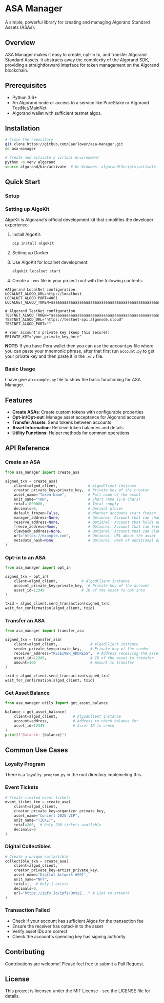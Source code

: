 # ASA Manager

A simple, powerful library for creating and managing Algorand Standard Assets (ASAs).

## Overview

ASA Manager makes it easy to create, opt-in to, and transfer Algorand Standard Assets. It abstracts away the complexity of the Algorand SDK, providing a straightforward interface for token management on the Algorand blockchain.

## Prerequisites

- Python 3.6+
- An Algorand node or access to a service like PureStake or Algorand TestNet/MainNet
- Algorand wallet with sufficient testnet algos. 

## Installation

```bash
# Clone the repository
git clone https://github.com/Caerlower/asa-manager.git
cd asa-manager

# Create and activate a virtual environment
python -m venv algorand
source algorand/bin/activate  # On Windows: algorand\Scripts\activate

```

## Quick Start

### Setup

### Setting up AlgoKit

AlgoKit is Algorand's official development kit that simplifies the developer experience:

1. Install AlgoKit:
    
    ```bash
    pip install algokit
    
    ```

2. Setting up Docker
    
3. Use AlgoKit for localnet development:
    
    ```bash
    algokit localnet start
    
    ```

4. Create a `.env` file in your project root with the following contents:

```
#Algorand LocalNet configuration
LOCALNET_ALGOD_URL=http://localhost
LOCALNET_ALGOD_PORT=4001
LOCALNET_ALGOD_TOKEN=aaaaaaaaaaaaaaaaaaaaaaaaaaaaaaaaaaaaaaaaaaaaaaaaaaaaaaaaaaaaaaaa

# Algorand TestNet configuration
TESTNET_ALGOD_TOKEN="aaaaaaaaaaaaaaaaaaaaaaaaaaaaaaaaaaaaaaaaaaaaaaaaaaaaaaaaaaaaaaaa"
TESTNET_ALGOD_URL="https://testnet-api.algonode.cloud"
TESTNET_ALGOD_PORT=""

# Your account's private key (keep this secure!)
PRIVATE_KEY="your_private_key_here"
```

**NOTE:** If you have Pera wallet then you can use the account.py file where you can paste your mnemonic phrase, after that first run `account.py` to get your private key and then paste it in the `.env` file.

### Basic Usage

I have give an `example.py` file to show the basic functioning for ASA Manager.

## Features

- **Create ASAs**: Create custom tokens with configurable properties
- **Opt-in/Opt-out**: Manage asset acceptance for Algorand accounts
- **Transfer Assets**: Send tokens between accounts
- **Asset Information**: Retrieve token balances and details
- **Utility Functions**: Helper methods for common operations

## API Reference

### Create an ASA

```python
from asa_manager import create_asa

signed_txn = create_asa(
    client=algod_client,              # AlgodClient instance
    creator_private_key=private_key,  # Private key of the creator
    asset_name="Token Name",          # Full name of the asset
    unit_name="TKN",                  # Short name (1-8 chars)
    total=1000000,                    # Total supply
    decimals=6,                       # Decimal places
    default_frozen=False,             # Whether accounts start frozen
    manager_address=None,             # Optional: Account that can change config
    reserve_address=None,             # Optional: Account that holds uncirculated tokens
    freeze_address=None,              # Optional: Account that can freeze/unfreeze
    clawback_address=None,            # Optional: Account that can clawback tokens
    url="https://example.com",        # Optional: URL about the asset
    metadata_hash=None                # Optional: Hash of additional data
)
```

### Opt-in to an ASA

```python
from asa_manager import opt_in

signed_txn = opt_in(
    client=algod_client,           # AlgodClient instance
    account_private_key=private_key,  # Private key of the account
    asset_id=12345                 # ID of the asset to opt into
)

txid = algod_client.send_transaction(signed_txn)
wait_for_confirmation(algod_client, txid)
```

### Transfer an ASA

```python
from asa_manager import transfer_asa

signed_txn = transfer_asa(
    client=algod_client,               # AlgodClient instance
    sender_private_key=private_key,    # Private key of the sender
    receiver_address="RECEIVER_ADDRESS",  # Address receiving the asset
    asset_id=12345,                    # ID of the asset to transfer
    amount=100                         # Amount to transfer
)

txid = algod_client.send_transaction(signed_txn)
wait_for_confirmation(algod_client, txid)
```

### Get Asset Balance

```python
from asa_manager.utils import get_asset_balance

balance = get_asset_balance(
    client=algod_client,       # AlgodClient instance
    account=address,           # Address to check balance for
    asset_id=12345             # Asset ID to check
)
print(f"Balance: {balance}")
```

## Common Use Cases

### Loyalty Program
There is a `loyalty_program.py` in the root directory implemeting this. 


### Event Tickets

```python
# Create limited event tickets
event_ticket_txn = create_asa(
    client=algod_client,
    creator_private_key=organizer_private_key,
    asset_name="Concert 2025 VIP",
    unit_name="TICKET",
    total=200,  # Only 200 tickets available
    decimals=0
)
```

### Digital Collectibles

```python
# Create a unique collectible
collectible_txn = create_asa(
    client=algod_client,
    creator_private_key=artist_private_key,
    asset_name="Digital Artwork #001",
    unit_name="NFT",
    total=1,  # Only 1 exists
    decimals=0,
    url="https://ipfs.io/ipfs/QmXyZ..." # Link to artwork
)
```

### Transaction Failed

- Check if your account has sufficient Algos for the transaction fee
- Ensure the receiver has opted-in to the asset
- Verify asset IDs are correct
- Check the account's spending key has signing authority

## Contributing

Contributions are welcome! Please feel free to submit a Pull Request.

## License

This project is licensed under the MIT License - see the LICENSE file for details.
